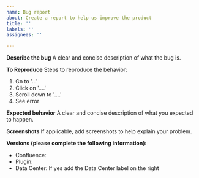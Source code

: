 ```yaml
---
name: Bug report
about: Create a report to help us improve the product
title: ''
labels: ''
assignees: ''

---
```


**Describe the bug**
A clear and concise description of what the bug is.

**To Reproduce**
Steps to reproduce the behavior:
1. Go to '...'
2. Click on '....'
3. Scroll down to '....'
4. See error

**Expected behavior**
A clear and concise description of what you expected to happen.

**Screenshots**
If applicable, add screenshots to help explain your problem.

**Versions (please complete the following information):**
 - Confluence:
 - Plugin:
 - Data Center: If yes add the Data Center label on the right
